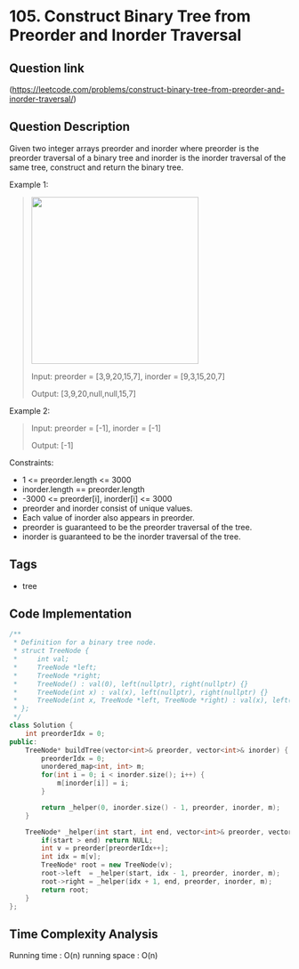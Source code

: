 # 105. Construct Binary Tree from Preorder and Inorder Traversal

## Question link
(https://leetcode.com/problems/construct-binary-tree-from-preorder-and-inorder-traversal/)

## Question Description
Given two integer arrays preorder and inorder where preorder is the preorder traversal of a binary tree and inorder is the inorder traversal of the same tree, construct and return the binary tree.

Example 1:
> <img src="https://assets.leetcode.com/uploads/2021/02/19/tree.jpg" width="300" />
>
> Input: preorder = [3,9,20,15,7], inorder = [9,3,15,20,7]
>
> Output: [3,9,20,null,null,15,7]

Example 2:
> 
> Input: preorder = [-1], inorder = [-1]
>
> Output: [-1]

Constraints:
- 1 <= preorder.length <= 3000
- inorder.length == preorder.length
- -3000 <= preorder[i], inorder[i] <= 3000
- preorder and inorder consist of unique values.
- Each value of inorder also appears in preorder.
- preorder is guaranteed to be the preorder traversal of the tree.
- inorder is guaranteed to be the inorder traversal of the tree.

## Tags
- tree

## Code Implementation
```c++
/**
 * Definition for a binary tree node.
 * struct TreeNode {
 *     int val;
 *     TreeNode *left;
 *     TreeNode *right;
 *     TreeNode() : val(0), left(nullptr), right(nullptr) {}
 *     TreeNode(int x) : val(x), left(nullptr), right(nullptr) {}
 *     TreeNode(int x, TreeNode *left, TreeNode *right) : val(x), left(left), right(right) {}
 * };
 */
class Solution {
    int preorderIdx = 0;
public:
    TreeNode* buildTree(vector<int>& preorder, vector<int>& inorder) {
        preorderIdx = 0;
        unordered_map<int, int> m;
        for(int i = 0; i < inorder.size(); i++) {
            m[inorder[i]] = i;
        }

        return _helper(0, inorder.size() - 1, preorder, inorder, m);
    }

    TreeNode* _helper(int start, int end, vector<int>& preorder, vector<int>& inorder, unordered_map<int, int>& m){
        if(start > end) return NULL;
        int v = preorder[preorderIdx++];
        int idx = m[v];
        TreeNode* root = new TreeNode(v);
        root->left  = _helper(start, idx - 1, preorder, inorder, m);
        root->right = _helper(idx + 1, end, preorder, inorder, m);
        return root;
    }
};
```

## Time Complexity Analysis
Running time  : O(n)
running space : O(n)